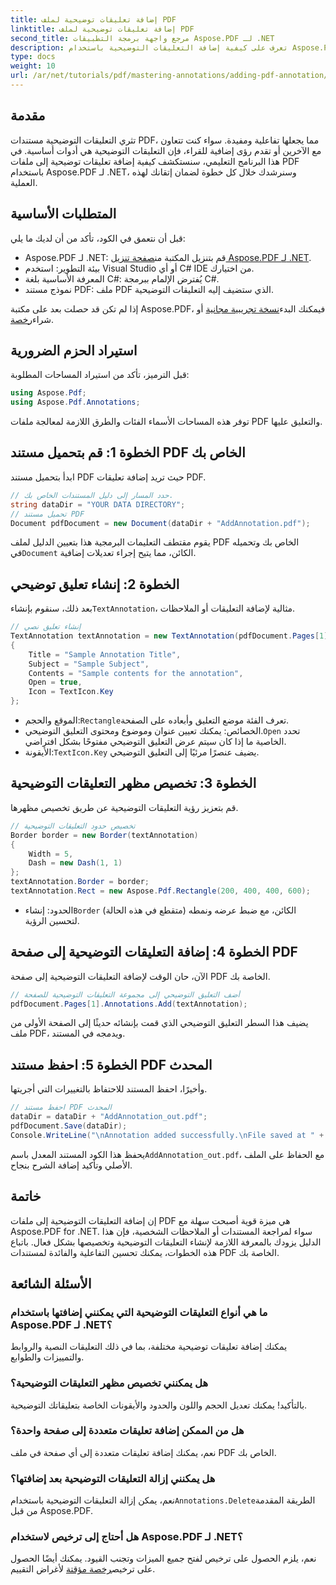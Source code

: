 ```yaml
---
title: إضافة تعليقات توضيحية لملف PDF
linktitle: إضافة تعليقات توضيحية لملف PDF
second_title: مرجع واجهة برمجة التطبيقات Aspose.PDF لـ .NET
description: تعرف على كيفية إضافة التعليقات التوضيحية باستخدام Aspose.PDF لـ .NET. يغطي هذا البرنامج التعليمي خطوة بخطوة كل شيء بدءًا من تثبيت المكتبة وحتى تخصيص التعليقات التوضيحية.
type: docs
weight: 10
url: /ar/net/tutorials/pdf/mastering-annotations/adding-pdf-annotation/
---
```

## مقدمة

تثري التعليقات التوضيحية مستندات PDF، مما يجعلها تفاعلية ومفيدة. سواء كنت تتعاون مع الآخرين أو تقدم رؤى إضافية للقراء، فإن التعليقات التوضيحية هي أدوات أساسية. في هذا البرنامج التعليمي، سنستكشف كيفية إضافة تعليقات توضيحية إلى ملفات PDF باستخدام Aspose.PDF لـ .NET، وسنرشدك خلال كل خطوة لضمان إتقانك لهذه العملية.

## المتطلبات الأساسية

قبل أن نتعمق في الكود، تأكد من أن لديك ما يلي:

-  Aspose.PDF لـ .NET: قم بتنزيل المكتبة من[صفحة تنزيل Aspose.PDF لـ .NET](https://releases.aspose.com/pdf/net/).
- بيئة التطوير: استخدم Visual Studio أو أي C# IDE من اختيارك.
- المعرفة الأساسية بلغة C#: يُفترض الإلمام ببرمجة C#.
- نموذج مستند PDF: ملف PDF الذي ستضيف إليه التعليقات التوضيحية.

 إذا لم تكن قد حصلت بعد على مكتبة Aspose.PDF، فيمكنك البدء[نسخة تجريبية مجانية](https://releases.aspose.com/) أو شراء[رخصة](https://purchase.aspose.com/buy).

## استيراد الحزم الضرورية

قبل الترميز، تأكد من استيراد المساحات المطلوبة:

```csharp
using Aspose.Pdf;
using Aspose.Pdf.Annotations;
```

توفر هذه المساحات الأسماء الفئات والطرق اللازمة لمعالجة ملفات PDF والتعليق عليها.

## الخطوة 1: قم بتحميل مستند PDF الخاص بك

ابدأ بتحميل مستند PDF حيث تريد إضافة تعليقات PDF.

```csharp
// حدد المسار إلى دليل المستندات الخاص بك.
string dataDir = "YOUR DATA DIRECTORY";
// تحميل مستند PDF
Document pdfDocument = new Document(dataDir + "AddAnnotation.pdf");
```

 يقوم مقتطف التعليمات البرمجية هذا بتعيين الدليل لملف PDF الخاص بك وتحميله في`Document` الكائن، مما يتيح إجراء تعديلات إضافية.

## الخطوة 2: إنشاء تعليق توضيحي

 بعد ذلك، سنقوم بإنشاء`TextAnnotation`، مثالية لإضافة التعليقات أو الملاحظات.

```csharp
// إنشاء تعليق نصي
TextAnnotation textAnnotation = new TextAnnotation(pdfDocument.Pages[1], new Aspose.Pdf.Rectangle(200, 400, 400, 600))
{
    Title = "Sample Annotation Title",
    Subject = "Sample Subject",
    Contents = "Sample contents for the annotation",
    Open = true,
    Icon = TextIcon.Key
};
```

-  الموقع والحجم:`Rectangle`تعرف الفئة موضع التعليق وأبعاده على الصفحة.
-  الخصائص: يمكنك تعيين عنوان وموضوع ومحتوى التعليق التوضيحي.`Open` تحدد الخاصية ما إذا كان سيتم عرض التعليق التوضيحي مفتوحًا بشكل افتراضي.
-  الأيقونة:`TextIcon.Key` يضيف عنصرًا مرئيًا إلى التعليق التوضيحي.

## الخطوة 3: تخصيص مظهر التعليقات التوضيحية

قم بتعزيز رؤية التعليقات التوضيحية عن طريق تخصيص مظهرها.

```csharp
// تخصيص حدود التعليقات التوضيحية
Border border = new Border(textAnnotation)
{
    Width = 5,
    Dash = new Dash(1, 1)
};
textAnnotation.Border = border;
textAnnotation.Rect = new Aspose.Pdf.Rectangle(200, 400, 400, 600);
```

-  الحدود: إنشاء`Border` الكائن، مع ضبط عرضه ونمطه (متقطع في هذه الحالة) لتحسين الرؤية.

## الخطوة 4: إضافة التعليقات التوضيحية إلى صفحة PDF

الآن، حان الوقت لإضافة التعليقات التوضيحية إلى صفحة PDF الخاصة بك.

```csharp
// أضف التعليق التوضيحي إلى مجموعة التعليقات التوضيحية للصفحة
pdfDocument.Pages[1].Annotations.Add(textAnnotation);
```

يضيف هذا السطر التعليق التوضيحي الذي قمت بإنشائه حديثًا إلى الصفحة الأولى من ملف PDF، ويدمجه في المستند.

## الخطوة 5: احفظ مستند PDF المحدث

وأخيرًا، احفظ المستند للاحتفاظ بالتغييرات التي أجريتها.

```csharp
// احفظ مستند PDF المحدث
dataDir = dataDir + "AddAnnotation_out.pdf";
pdfDocument.Save(dataDir);
Console.WriteLine("\nAnnotation added successfully.\nFile saved at " + dataDir);
```

يحفظ هذا الكود المستند المعدل باسم`AddAnnotation_out.pdf`، مع الحفاظ على الملف الأصلي وتأكيد إضافة الشرح بنجاح.

## خاتمة

إن إضافة التعليقات التوضيحية إلى ملفات PDF هي ميزة قوية أصبحت سهلة مع Aspose.PDF for .NET. سواء لمراجعة المستندات أو الملاحظات الشخصية، فإن هذا الدليل يزودك بالمعرفة اللازمة لإنشاء التعليقات التوضيحية وتخصيصها بشكل فعال. باتباع هذه الخطوات، يمكنك تحسين التفاعلية والفائدة لمستندات PDF الخاصة بك.

## الأسئلة الشائعة

### ما هي أنواع التعليقات التوضيحية التي يمكنني إضافتها باستخدام Aspose.PDF لـ .NET؟
يمكنك إضافة تعليقات توضيحية مختلفة، بما في ذلك التعليقات النصية والروابط والتمييزات والطوابع.

### هل يمكنني تخصيص مظهر التعليقات التوضيحية؟
بالتأكيد! يمكنك تعديل الحجم واللون والحدود والأيقونات الخاصة بتعليقاتك التوضيحية.

### هل من الممكن إضافة تعليقات متعددة إلى صفحة واحدة؟
نعم، يمكنك إضافة تعليقات متعددة إلى أي صفحة في ملف PDF الخاص بك.

### هل يمكنني إزالة التعليقات التوضيحية بعد إضافتها؟
 نعم، يمكن إزالة التعليقات التوضيحية باستخدام`Annotations.Delete`الطريقة المقدمة من قبل Aspose.PDF.

### هل أحتاج إلى ترخيص لاستخدام Aspose.PDF لـ .NET؟
 نعم، يلزم الحصول على ترخيص لفتح جميع الميزات وتجنب القيود. يمكنك أيضًا الحصول على ترخيص[رخصة مؤقتة](https://purchase.aspose.com/temporary-license/) لأغراض التقييم.